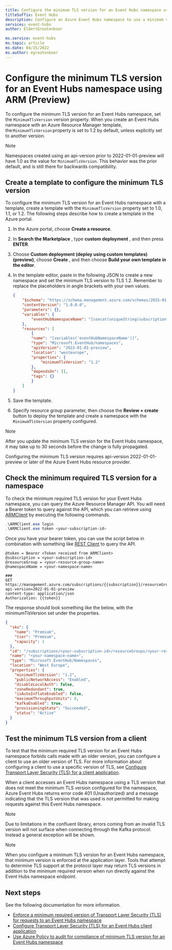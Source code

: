 ```yaml
---
title: Configure the minimum TLS version for an Event Hubs namespace using ARM
titleSuffix: Event Hubs
description: Configure an Azure Event Hubs namespace to use a minimum version of Transport Layer Security (TLS).
services: event-hubs
author: EldertGrootenboer

ms.service: event-hubs
ms.topic: article
ms.date: 04/25/2022
ms.author: egrootenboer
---
```


# Configure the minimum TLS version for an Event Hubs namespace using ARM (Preview)

To configure the minimum TLS version for an Event Hubs namespace, set the  `MinimumTlsVersion`  version property. When you create an Event Hubs namespace with an Azure Resource Manager template, the `MinimumTlsVersion` property is set to 1.2 by default, unless explicitly set to another version.

> [!NOTE]
> Namespaces created using an api-version prior to 2022-01-01-preview will have 1.0 as the value for `MinimumTlsVersion`. This behavior was the prior default, and is still there for backwards compatibility.

## Create a template to configure the minimum TLS version

To configure the minimum TLS version for an Event Hubs namespace with a template, create a template with the  `MinimumTlsVersion`  property set to 1.0, 1.1, or 1.2. The following steps describe how to create a template in the Azure portal.

1. In the Azure portal, choose  **Create a resource**.
2. In  **Search the Marketplace** , type  **custom deployment** , and then press  **ENTER**.
3. Choose **Custom deployment (deploy using custom templates) (preview)**, choose  **Create** , and then choose  **Build your own template in the editor**.
4. In the template editor, paste in the following JSON to create a new namespace and set the minimum TLS version to TLS 1.2. Remember to replace the placeholders in angle brackets with your own values.

    ```json
    {
        "$schema": "https://schema.management.azure.com/schemas/2015-01-01/deploymentTemplate.json#",
        "contentVersion": "1.0.0.0",
        "parameters": {},
        "variables": {
            "eventHubNamespaceName": "[concat(uniqueString(subscription().subscriptionId), 'tls')]"
        },
        "resources": [
            {
            "name": "[variables('eventHubNamespaceName')]",
            "type": "Microsoft.EventHub/namespaces",
            "apiVersion": "2022-01-01-preview",
            "location": "westeurope",
            "properties": {
                "minimumTlsVersion": "1.2"
            },
            "dependsOn": [],
            "tags": {}
            }
        ]
    }
    ```

5. Save the template.
6. Specify resource group parameter, then choose the  **Review + create**  button to deploy the template and create a namespace with the  `MinimumTlsVersion`  property configured.

> [!NOTE]
> After you update the minimum TLS version for the Event Hubs namespace, it may take up to 30 seconds before the change is fully propagated.

Configuring the minimum TLS version requires api-version 2022-01-01-preview or later of the Azure Event Hubs resource provider.

## Check the minimum required TLS version for a namespace

To check the minimum required TLS version for your Event Hubs namespace, you can query the Azure Resource Manager API. You will need a Bearer token to query against the API, which you can retrieve using [ARMClient](https://github.com/projectkudu/ARMClient) by executing the following commands.

```powershell
.\ARMClient.exe login
.\ARMClient.exe token <your-subscription-id>
```

Once you have your bearer token, you can use the script below in combination with something like [REST Client](https://marketplace.visualstudio.com/items?itemName=humao.rest-client) to query the API.

```http
@token = Bearer <Token received from ARMClient>
@subscription = <your-subscription-id>
@resourceGroup = <your-resource-group-name>
@namespaceName = <your-namespace-name>

###
GET https://management.azure.com/subscriptions/{{subscription}}/resourceGroups/{{resourceGroup}}/providers/Microsoft.EventHub/namespaces/{{namespaceName}}?api-version=2022-01-01-preview
content-type: application/json
Authorization: {{token}}
```

The response should look something like the below, with the minimumTlsVersion set under the properties.

```json
{
  "sku": {
    "name": "Premium",
    "tier": "Premium",
    "capacity": 1
  },
  "id": "/subscriptions/<your-subscription-id>/resourceGroups/<your-resource-group-name>/providers/Microsoft.EventHub/namespaces/<your-namespace-name>",
  "name": "<your-namespace-name>",
  "type": "Microsoft.EventHub/Namespaces",
  "location": "West Europe",
  "properties": {
    "minimumTlsVersion": "1.2",
    "publicNetworkAccess": "Enabled",
    "disableLocalAuth": false,
    "zoneRedundant": true,
    "isAutoInflateEnabled": false,
    "maximumThroughputUnits": 0,
    "kafkaEnabled": true,
    "provisioningState": "Succeeded",
    "status": "Active"
  }
}
```

## Test the minimum TLS version from a client

To test that the minimum required TLS version for an Event Hubs namespace forbids calls made with an older version, you can configure a client to use an older version of TLS. For more information about configuring a client to use a specific version of TLS, see [Configure Transport Layer Security (TLS) for a client application](transport-layer-security-configure-client-version.md).

When a client accesses an Event Hubs namespace using a TLS version that does not meet the minimum TLS version configured for the namespace, Azure Event Hubs returns error code 401 (Unauthorized) and a message indicating that the TLS version that was used is not permitted for making requests against this Event Hubs namespace.

> [!NOTE]
> Due to limitations in the confluent library, errors coming from an invalid TLS version will not surface when connecting through the Kafka protocol. Instead a general exception will be shown.

> [!NOTE]
> When you configure a minimum TLS version for an Event Hubs namespace, that minimum version is enforced at the application layer. Tools that attempt to determine TLS support at the protocol layer may return TLS versions in addition to the minimum required version when run directly against the Event Hubs namespace endpoint.

## Next steps

See the following documentation for more information.

- [Enforce a minimum required version of Transport Layer Security (TLS) for requests to an Event Hubs namespace](transport-layer-security-enforce-minimum-version.md)
- [Configure Transport Layer Security (TLS) for an Event Hubs client application](transport-layer-security-configure-client-version.md)
- [Use Azure Policy to audit for compliance of minimum TLS version for an Event Hubs namespace](transport-layer-security-audit-minimum-version.md)
